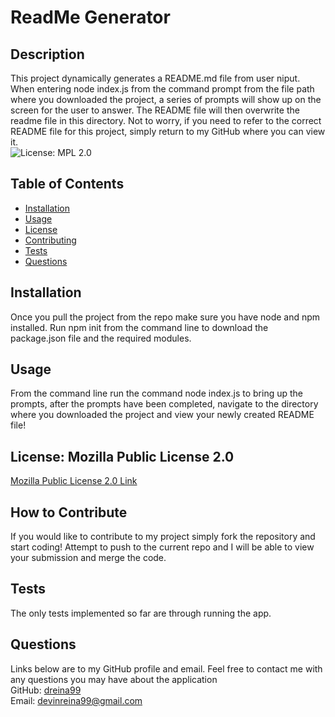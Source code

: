 # ReadMe Generator
  ## Description  
  This project dynamically generates a README.md file from user niput. When entering node index.js from the command prompt from the file path where you downloaded the project, a series of prompts will show up on the screen for the user to answer. The README file will then overwrite the readme file in this directory. Not to worry, if you need to refer to the correct README file for this project, simply return to my GitHub where you can view it.  
  ![License: MPL 2.0](https://img.shields.io/badge/License-MPL_2.0-brightgreen.svg) 

  ## Table of Contents
  - [Installation](#installation)
  - [Usage](#usage)
  - [License](#license)
  - [Contributing](#contributing)
  - [Tests](#tests)
  - [Questions](#questions)

  ## Installation
  Once you pull the project from the repo make sure you have node and npm installed. Run npm init from the command line to download the package.json file and the required modules.

  
  ## Usage
  From the command line run the command node index.js to bring up the prompts, after the prompts have been completed, navigate to the directory where you downloaded the project and view your newly created README file!

  
  ## License: Mozilla Public License 2.0
  [Mozilla Public License 2.0 Link](https://opensource.org/licenses/MPL-2.0)

  
  ## How to Contribute
  If you would like to contribute to my project simply fork the repository and start coding! Attempt to push to the current repo and I will be able to view your submission and merge the code.

  
  ## Tests
  The only tests implemented so far are through running the app.

  
  ## Questions
  Links below are to my GitHub profile and email.
  Feel free to contact me with any questions you may have about the application  
  GitHub: [dreina99](https://www.github.com/dreina99)  
  Email: [devinreina99@gmail.com](mailto:devinreina99@gmail.com)
